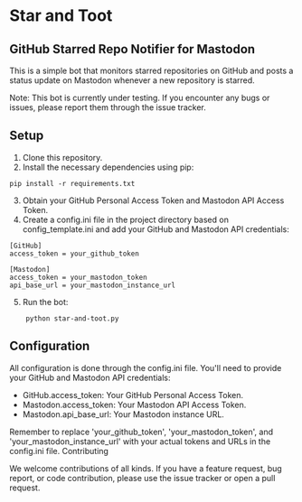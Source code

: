 # Star and Toot
## GitHub Starred Repo Notifier for Mastodon

This is a simple bot that monitors starred repositories on GitHub and posts a status update on Mastodon whenever a new repository is starred.

Note: This bot is currently under testing. If you encounter any bugs or issues, please report them through the issue tracker.

## Setup 

1. Clone this repository.
2. Install the necessary dependencies using pip:

```
pip install -r requirements.txt
```

3. Obtain your GitHub Personal Access Token and Mastodon API Access Token.
4. Create a config.ini file in the project directory based on config_template.ini and add your GitHub and Mastodon API credentials:

```
[GitHub]
access_token = your_github_token

[Mastodon]
access_token = your_mastodon_token
api_base_url = your_mastodon_instance_url
```

5. Run the bot:

```
    python star-and-toot.py
```

## Configuration

All configuration is done through the config.ini file. You'll need to provide your GitHub and Mastodon API credentials:

- GitHub.access_token: Your GitHub Personal Access Token.
- Mastodon.access_token: Your Mastodon API Access Token.
- Mastodon.api_base_url: Your Mastodon instance URL.

Remember to replace 'your_github_token', 'your_mastodon_token', and 'your_mastodon_instance_url' with your actual tokens and URLs in the config.ini file.
Contributing

We welcome contributions of all kinds. If you have a feature request, bug report, or code contribution, please use the issue tracker or open a pull request.